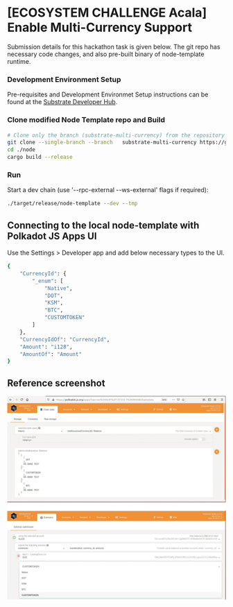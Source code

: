 # [ECOSYSTEM CHALLENGE Acala] Enable Multi-Currency Support

Submission details for this hackathon task is given below.
The git repo has necessary code changes, and also pre-built binary of node-template runtime.

### Development Environment Setup

Pre-requisites and Development Environmet Setup instructions can be found at the
[Substrate Developer Hub](https://substrate.dev/docs/en/knowledgebase/getting-started).

### Clone modified Node Template repo and Build

```bash
# Clone only the branch (substrate-multi-currency) from the repository into a local directory named 'node-template'
git clone --single-branch --branch   substrate-multi-currency https://github.com/ksk2345/hello-world-by-polkadot.git node-template
cd ./node
cargo build --release
```

### Run

Start a dev chain (use '--rpc-external --ws-external' flags if required):

```bash
./target/release/node-template --dev --tmp
```

## Connecting to the local node-template with Polkadot JS Apps UI 

Use the Settings > Developer app and add below necessary types to the UI.
```bash
{
    "CurrencyId": {
        "_enum": [
            "Native",
            "DOT",
            "KSM",
            "BTC",
            "CUSTOMTOKEN"
        ]
    },
    "CurrencyIdOf": "CurrencyId",
    "Amount": "i128",
    "AmountOf": "Amount"
}
```
## Reference screenshot 
![screenshot](https://github.com/ksk2345/hello-world-by-polkadot/blob/substrate-multi-currency/screenshot-acala-multi-currency.jpeg)

